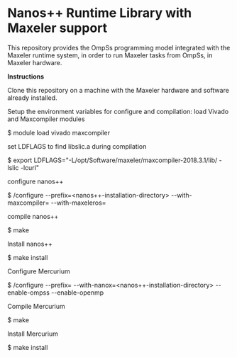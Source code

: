 # Nanos++ Runtime Library with Maxeler support


This repository provides the OmpSs programming model integrated with the Maxeler runtime system, in order to run Maxeler tasks from OmpSs, in Maxeler hardware.

**Instructions**

Clone this repository on a machine with the Maxeler hardware and software already installed.

Setup the environment variables for configure and compilation:
load Vivado and Maxcompiler modules

$ module load vivado maxcompiler

set LDFLAGS to find libslic.a during compilation

$ export LDFLAGS="-L/opt/Software/maxeler/maxcompiler-2018.3.1/lib/ -lslic -lcurl"

configure nanos++

$ <path-to-nanox-mx>/configure --prefix=<nanos++-installation-directory> --with-maxcompiler=<Maxcompiler-installation-directory> --with-maxeleros=<MaxelerOS-installation-directory>

compile nanos++

$ make

Install nanos++

$ make install

Configure Mercurium

$ <path-to-mcxx>/configure --prefix=<mcxx-installation-directory> --with-nanox=<nanos++-installation-directory> --enable-ompss --enable-openmp

Compile Mercurium

$ make 

Install Mercurium

$ make install
